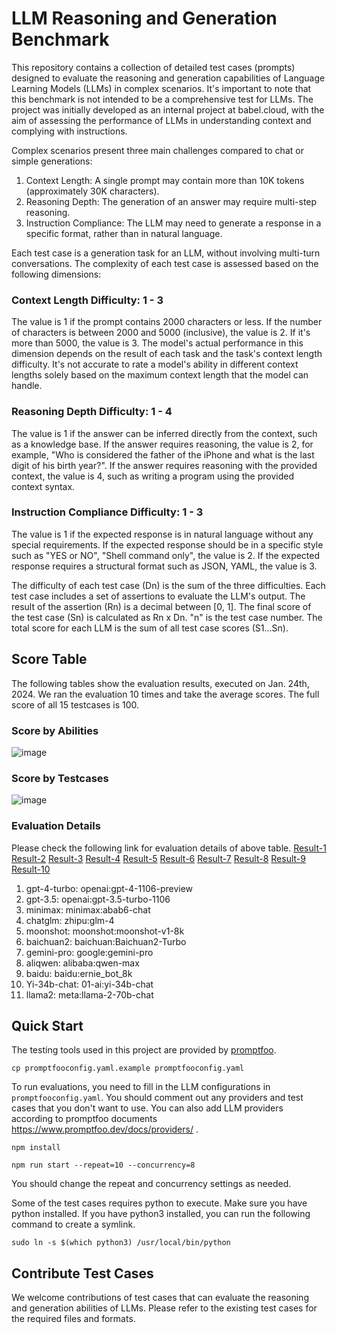 # LLM Reasoning and Generation Benchmark

This repository contains a collection of detailed test cases (prompts) designed to evaluate the reasoning and generation capabilities of Language Learning Models (LLMs) in complex scenarios. It's important to note that this benchmark is not intended to be a comprehensive test for LLMs. The project was initially developed as an internal project at babel.cloud, with the aim of assessing the performance of LLMs in understanding context and complying with instructions.

Complex scenarios present three main challenges compared to chat or simple generations:
1. Context Length: A single prompt may contain more than 10K tokens (approximately 30K characters).
2. Reasoning Depth: The generation of an answer may require multi-step reasoning.
3. Instruction Compliance: The LLM may need to generate a response in a specific format, rather than in natural language.

Each test case is a generation task for an LLM, without involving multi-turn conversations. The complexity of each test case is assessed based on the following dimensions:

### Context Length Difficulty: 1 - 3
The value is 1 if the prompt contains 2000 characters or less. If the number of characters is between 2000 and 5000 (inclusive), the value is 2. If it's more than 5000, the value is 3. The model's actual performance in this dimension depends on the result of each task and the task's context length difficulty. It's not accurate to rate a model's ability in different context lengths solely based on the maximum context length that the model can handle.

### Reasoning Depth Difficulty: 1 - 4
The value is 1 if the answer can be inferred directly from the context, such as a knowledge base. If the answer requires reasoning, the value is 2, for example, "Who is considered the father of the iPhone and what is the last digit of his birth year?". If the answer requires reasoning with the provided context, the value is 4, such as writing a program using the provided context syntax.

### Instruction Compliance Difficulty: 1 - 3
The value is 1 if the expected response is in natural language without any special requirements. If the expected response should be in a specific style such as "YES or NO", "Shell command only", the value is 2. If the expected response requires a structural format such as JSON, YAML, the value is 3.

The difficulty of each test case (Dn) is the sum of the three difficulties. Each test case includes a set of assertions to evaluate the LLM's output. The result of the assertion (Rn) is a decimal between [0, 1]. The final score of the test case (Sn) is calculated as Rn x Dn. "n" is the test case number. The total score for each LLM is the sum of all test case scores (S1...Sn).

## Score Table
The following tables show the evaluation results, executed on Jan. 24th, 2024. We ran the evaluation 10 times and take the average scores. The full score of all 15 testcases is 100.

### Score by Abilities
![image](https://github.com/babelcloud/LLM-RGB/assets/1726527/64a37851-3a4b-41df-a4be-7037bae81bcc)

### Score by Testcases
![image](https://github.com/babelcloud/LLM-RGB/assets/1726527/89d2b93f-5723-4e9a-aaed-73c2a28e0c9d)

### Evaluation Details
Please check the following link for evaluation details of above table.
[Result-1](https://llm-rgb.babel.run/view/testId/30c42a05-f325-447d-b829-1401344184b0) [Result-2](https://llm-rgb.babel.run/view/testId/3ea4c092-7f16-400a-9376-f963211a0d60) [Result-3](https://llm-rgb.babel.run/view/testId/2a46c7f1-7c5b-4876-85b3-0f60203a22b1) [Result-4](https://llm-rgb.babel.run/view/testId/6cbe7812-d987-4f8d-8d5f-4ecb92036bc0) [Result-5](https://llm-rgb.babel.run/view/testId/57d33aa7-13e1-4dec-afea-5cb0fdc82323) [Result-6](https://llm-rgb.babel.run/view/testId/8ad41299-2b5d-40cb-913b-7178cb87cb97) [Result-7](https://llm-rgb.babel.run/view/testId/07267d5f-9e4d-4e03-9300-3c1372556900) [Result-8](https://llm-rgb.babel.run/view/testId/d4386ad0-c3a3-4f6c-a9d1-b1509a657476) [Result-9](https://llm-rgb.babel.run/view/testId/f6f0511b-7f1f-4ab0-abfc-4f79bc0bdcae) [Result-10](https://llm-rgb.babel.run/view/testId/ded4d6ee-20a0-46cf-a06c-ceedb7ca8a55)

1. gpt-4-turbo: openai:gpt-4-1106-preview
2. gpt-3.5: openai:gpt-3.5-turbo-1106
3. minimax: minimax:abab6-chat
4. chatglm: zhipu:glm-4
5. moonshot: moonshot:moonshot-v1-8k
6. baichuan2: baichuan:Baichuan2-Turbo
7. gemini-pro: google:gemini-pro
8. aliqwen: alibaba:qwen-max
9. baidu: baidu:ernie_bot_8k
10. Yi-34b-chat: 01-ai:yi-34b-chat
11. llama2: meta:llama-2-70b-chat

## Quick Start
The testing tools used in this project are provided by [promptfoo](https://github.com/promptfoo/promptfoo). 

```shell
cp promptfooconfig.yaml.example promptfooconfig.yaml
```
To run evaluations, you need to fill in the LLM configurations in `promptfooconfig.yaml`. You should comment out any providers and test cases that you don't want to use. You can also add LLM providers according to promptfoo documents https://www.promptfoo.dev/docs/providers/ .

```shell
npm install
```

```shell
npm run start --repeat=10 --concurrency=8
```
You should change the repeat and concurrency settings as needed.

Some of the test cases requires python to execute. Make sure you have python installed. If you have python3 installed, you can run the following command to create a symlink.
```shell
sudo ln -s $(which python3) /usr/local/bin/python
```

## Contribute Test Cases
We welcome contributions of test cases that can evaluate the reasoning and generation abilities of LLMs. Please refer to the existing test cases for the required files and formats.